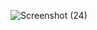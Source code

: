 ![Screenshot (24)](https://github.com/user-attachments/assets/b2b61e72-85ea-415c-abf0-bd7d05995121)
